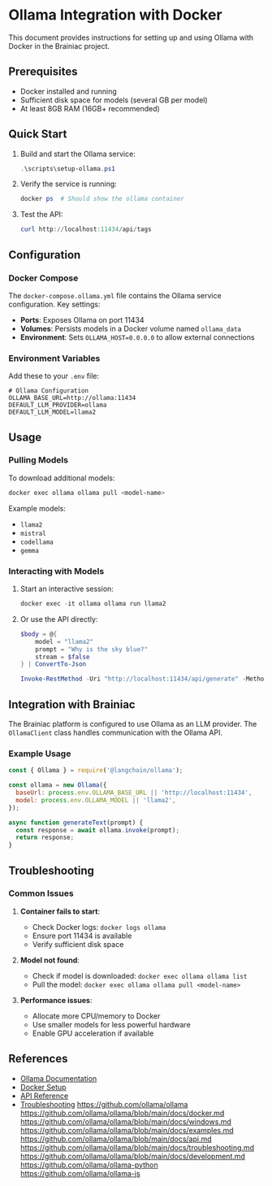 # Ollama Integration with Docker

This document provides instructions for setting up and using Ollama with Docker in the Brainiac project.

## Prerequisites

- Docker installed and running
- Sufficient disk space for models (several GB per model)
- At least 8GB RAM (16GB+ recommended)

## Quick Start

1. Build and start the Ollama service:
   ```powershell
   .\scripts\setup-ollama.ps1
   ```

2. Verify the service is running:
   ```powershell
   docker ps  # Should show the ollama container
   ```

3. Test the API:
   ```powershell
   curl http://localhost:11434/api/tags
   ```

## Configuration

### Docker Compose

The `docker-compose.ollama.yml` file contains the Ollama service configuration. Key settings:

- **Ports**: Exposes Ollama on port 11434
- **Volumes**: Persists models in a Docker volume named `ollama_data`
- **Environment**: Sets `OLLAMA_HOST=0.0.0.0` to allow external connections

### Environment Variables

Add these to your `.env` file:

```env
# Ollama Configuration
OLLAMA_BASE_URL=http://ollama:11434
DEFAULT_LLM_PROVIDER=ollama
DEFAULT_LLM_MODEL=llama2
```

## Usage

### Pulling Models

To download additional models:

```powershell
docker exec ollama ollama pull <model-name>
```

Example models:
- `llama2`
- `mistral`
- `codellama`
- `gemma`

### Interacting with Models

1. Start an interactive session:
   ```powershell
   docker exec -it ollama ollama run llama2
   ```

2. Or use the API directly:
   ```powershell
   $body = @{
       model = "llama2"
       prompt = "Why is the sky blue?"
       stream = $false
   } | ConvertTo-Json
   
   Invoke-RestMethod -Uri "http://localhost:11434/api/generate" -Method Post -Body $body -ContentType "application/json"
   ```

## Integration with Brainiac

The Brainiac platform is configured to use Ollama as an LLM provider. The `OllamaClient` class handles communication with the Ollama API.

### Example Usage

```javascript
const { Ollama } = require('@langchain/ollama');

const ollama = new Ollama({
  baseUrl: process.env.OLLAMA_BASE_URL || 'http://localhost:11434',
  model: process.env.OLLAMA_MODEL || 'llama2',
});

async function generateText(prompt) {
  const response = await ollama.invoke(prompt);
  return response;
}
```

## Troubleshooting

### Common Issues

1. **Container fails to start**:
   - Check Docker logs: `docker logs ollama`
   - Ensure port 11434 is available
   - Verify sufficient disk space

2. **Model not found**:
   - Check if model is downloaded: `docker exec ollama ollama list`
   - Pull the model: `docker exec ollama ollama pull <model-name>`

3. **Performance issues**:
   - Allocate more CPU/memory to Docker
   - Use smaller models for less powerful hardware
   - Enable GPU acceleration if available

## References

- [Ollama Documentation](https://github.com/ollama/ollama/tree/main/docs)
- [Docker Setup](https://github.com/ollama/ollama/blob/main/docs/docker.md)
- [API Reference](https://github.com/ollama/ollama/blob/main/docs/api.md)
- [Troubleshooting](https://github.com/ollama/ollama/blob/main/docs/troubleshooting.md)
https://github.com/ollama/ollama
https://github.com/ollama/ollama/blob/main/docs/docker.md
https://github.com/ollama/ollama/blob/main/docs/windows.md
https://github.com/ollama/ollama/blob/main/docs/examples.md
https://github.com/ollama/ollama/blob/main/docs/api.md
https://github.com/ollama/ollama/blob/main/docs/troubleshooting.md
https://github.com/ollama/ollama/blob/main/docs/development.md
https://github.com/ollama/ollama-python
https://github.com/ollama/ollama-js